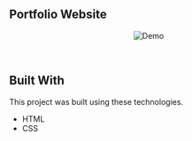 ## Portfolio Website
<p align="center">
  <img src="https://media.discordapp.net/attachments/950419021893865522/1306888522900439113/1.png?ex=67384e48&is=6736fcc8&hm=55baa669f939a8a99adf2175f2926e6fc5abb2fe9ca913e588215481191d5be1&=&format=webp&quality=lossless&width=732&height=379" alt="Demo">
</p>

<br/>

## Built With

This project was built using these technologies.

- HTML
- CSS
